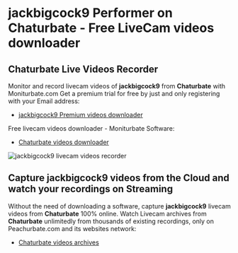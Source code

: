# jackbigcock9 Performer on Chaturbate - Free LiveCam videos downloader

## Chaturbate Live Videos Recorder

Monitor and record livecam videos of **jackbigcock9** from **Chaturbate** with Moniturbate.com
Get a premium trial for free by just and only registering with your Email address:
* [jackbigcock9 Premium videos downloader](https://moniturbate.com/request-demo-licence-key.html)

Free livecam videos downloader - Moniturbate Software:
* [Chaturbate videos downloader](https://moniturbate.com/moniturbate-download-software.html)

![jackbigcock9 livecam videos recorder](https://peachurnet.com/templates/moniturbate-software.png)


## Capture jackbigcock9 videos from the Cloud and watch your recordings on Streaming

Without the need of downloading a software, capture **jackbigcock9** livecam videos from **Chaturbate** 100% online.
Watch Livecam archives from **Chaturbate** unlimitedly from thousands of existing recordings, only on Peachurbate.com and its websites network:
* [Chaturbate videos archives](https://peachurnet.com/)